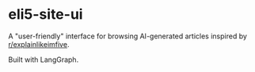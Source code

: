 # eli5-site-ui

A "user-friendly" interface for browsing AI-generated articles inspired by [r/explainlikeimfive](https://www.reddit.com/r/explainlikeimfive/).

Built with LangGraph.
